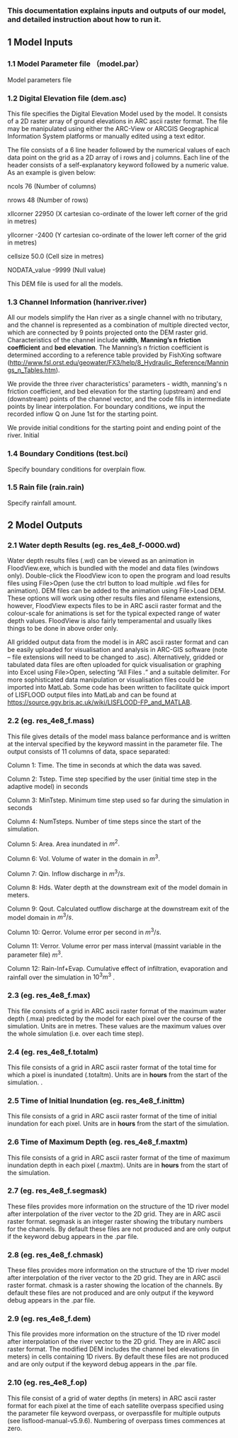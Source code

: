 ### This documentation explains inputs and outputs of our model, and detailed instruction about how to run it. 

## 1 Model Inputs 

### 1.1 Model Parameter file （model.par）

Model parameters file

### 1.2 Digital Elevation file (dem.asc)

This file specifies the Digital Elevation Model used by the model. It consists of a 2D raster array of ground elevations in ARC ascii raster format. The file may be manipulated using either the ARC-View or ARCGIS Geographical Information System platforms or manually edited using a text editor.

The file consists of a 6 line header followed by the numerical values of each data point on the grid as a 2D array of i rows and j columns. Each line of the header consists of a self-explanatory keyword followed by a numeric value. As an example is given below:

ncols         76          (Number of columns)

nrows         48          (Number of rows)

xllcorner     22950       (X cartesian co-ordinate of the lower left corner of the grid in metres)

yllcorner -2400           (Y cartesian co-ordinate of the lower left corner of the grid in metres)

cellsize 50.0             (Cell size in metres)

NODATA_value -9999        (Null value)

This DEM file is used for all the models.

### 1.3 Channel Information (hanriver.river)

All our models simplify the Han river as a single channel with no tributary, and the channel is represented as a combination of multiple directed vector, which are connected by 9 points projected onto the DEM raster grid. Characteristics of the channel include **width**, **Manning’s n friction coefficient** and **bed elevation**. The Manning’s n friction coefficient is determined according to a reference table provided by FishXing software (http://www.fsl.orst.edu/geowater/FX3/help/8_Hydraulic_Reference/Mannings_n_Tables.htm).

We provide the three river characteristics' parameters - width, manning's n friction coefficient, and bed elevation for the starting (upstream) and end (downstream) points of the channel vector, and the code fills in intermediate points by linear interpolation. For boundary conditions, we input the recorded inflow Q on June 1st for the starting point.

We provide initial conditions for the starting point and ending point of the river. Initial 


### 1.4 Boundary Conditions (test.bci)

Specify boundary conditions for overplain flow.

### 1.5 Rain file (rain.rain)

Specify rainfall amount.

## 2 Model Outputs

### 2.1 Water depth Results (eg. res_4e8_f-0000.wd)

Water depth results files (.wd) can be viewed as an animation in FloodView.exe, which is bundled with the model and data files (windows only). Double-click the FloodView icon to open the program and load results files using File>Open (use the ctrl button to load multiple .wd files for animation). DEM files can be added to the animation using File>Load DEM. These options will work using other results files and filename extensions, however, FloodView expects files to be in ARC ascii raster format and the colour-scale for animations is set for the typical expected range of water depth values. FloodView is also fairly temperamental and usually likes things to be done in above order only.

All gridded output data from the model is in ARC ascii raster format and can be easily uploaded for visualisation and analysis in ARC-GIS software (note – file extensions will need to be changed to .asc). Alternatively, gridded or tabulated data files are often uploaded for quick visualisation or graphing into Excel using File>Open, selecting “All Files *.*” and a suitable delimiter. For more sophisticated data manipulation or visualisation files could be imported into MatLab. Some code has been written to facilitate quick import of LISFLOOD output files into MatLab and can be found at https://source.ggy.bris.ac.uk/wiki/LISFLOOD-FP_and_MATLAB.

### 2.2 (eg. res_4e8_f.mass)

This file gives details of the model mass balance performance and is written at the interval specified by the keyword massint in the parameter file. The output consists of 11 columns of data, space separated:

Column 1: Time. The time in seconds at which the data was saved.

Column 2: Tstep. Time step specified by the user (initial time step in the adaptive model) in seconds 

Column 3: MinTstep. Minimum time step used so far during the simulation in seconds

Column 4: NumTsteps. Number of time steps since the start of the simulation.

Column 5: Area. Area inundated in $m^2.$

Column 6: Vol. Volume of water in the domain in $m^3.$

Column 7: Qin. Inflow discharge in $m^3/s$.

Column 8: Hds. Water depth at the downstream exit of the model domain in meters.

Column 9: Qout. Calculated outflow discharge at the downstream exit of the model domain in $m^3/s$.

Column 10: Qerror. Volume error per second in $m^3/s$.

Column 11: Verror. Volume error per mass interval (massint variable in the parameter file) $m^3$.

Column 12: Rain-Inf+Evap. Cumulative effect of infiltration, evaporation and rainfall over the simulation in $10^3 m^3$ .

### 2.3 (eg. res_4e8_f.max)

This file consists of a grid in ARC ascii raster format of the maximum water depth (.mxa) predicted by the model for each pixel over the course of the simulation. Units are in metres. These values are the maximum values over the whole simulation (i.e. over each time step).

### 2.4 (eg. res_4e8_f.totalm)

This file consists of a grid in ARC ascii raster format of the total time for which a pixel is inundated (.totaltm). Units are in **hours** from the start of the simulation. .

### 2.5 Time of Initial Inundation (eg. res_4e8_f.inittm)

This file consists of a grid in ARC ascii raster format of the time of initial inundation for each pixel. Units are in **hours** from the start of the simulation.

### 2.6 Time of Maximum Depth (eg. res_4e8_f.maxtm)

This file consists of a grid in ARC ascii raster format of the time of maximum inundation depth in each pixel (.maxtm). Units are in **hours** from the start of the simulation.

### 2.7 (eg. res_4e8_f.segmask)

These files provides more information on the structure of the 1D river model after interpolation of the river vector to the 2D grid. They are in ARC ascii raster format. segmask is an integer raster showing the tributary numbers for the channels. By default these files are not produced and are only output if the keyword debug appears in the .par file.

### 2.8 (eg. res_4e8_f.chmask)

These files provides more information on the structure of the 1D river model after interpolation of the river vector to the 2D grid. They are in ARC ascii raster format. chmask is a raster showing the location of the channels. By default these files are not produced and are only output if the keyword debug appears in the .par file.

### 2.9 (eg. res_4e8_f.dem)

This file provides more information on the structure of the 1D river model after interpolation of the river vector to the 2D grid. They are in ARC ascii raster format. The modified DEM includes the channel bed elevations (in meters) in cells containing 1D rivers. By default these files are not produced and are only output if the keyword debug appears in the .par file.

### 2.10 (eg. res_4e8_f.op)

This file consist of a grid of water depths (in meters) in ARC ascii raster format for each pixel at the time of each satellite overpass specified using the parameter file keyword overpass, or overpassfile for multiple outputs (see lisflood-manual-v5.9.6). Numbering of overpass times commences at zero.
